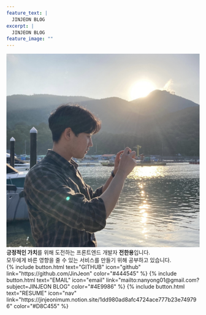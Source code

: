 ```yaml
---
feature_text: |
  JINJEON BLOG
excerpt: |
  JINJEON BLOG
feature_image: ""
---
```


<div class="customed">
  <img src="/image/main/profile.jpg"/>
  <div><b>긍정적인 가치</b>를 위해 도전하는 프론트엔드 개발자 <b>전한용</b>입니다.<br>모두에게 바른 영향을 줄 수 있는 서비스를 만들기 위해 공부하고 있습니다.</div>
</div>

<div class="customed_info">{% include button.html text="GITHUB" icon="github" link="https://github.com/JinJeon" color="#444545" %} {% include button.html text="EMAIL" icon="email" link="mailto:nanyong01@gmail.com?subject=JINJEON BLOG" color="#4E9986" %} {% include button.html text="RESUME" icon="nav" link="https://jinjeonimum.notion.site/1dd980ad8afc4724ace777b23e749796" color="#D8C455" %}</div>

